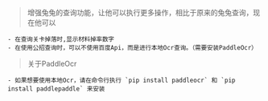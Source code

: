 > 增强兔兔的查询功能，让他可以执行更多操作，相比于原来的兔兔查询，现在他可以

    - 在查询关卡掉落时,显示材料掉率数字
    - 在使用公招查询时，可以不使用百度Api，而是进行本地Ocr查询。（需要安装PaddleOcr）


> 关于PaddleOcr

    - 如果想要使用本地Ocr，请在命令行执行 `pip install paddleocr` 和 `pip install paddlepaddle` 来安装
    

